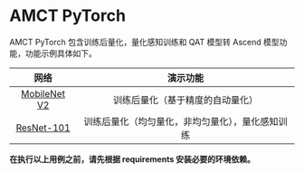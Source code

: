 # AMCT PyTorch

AMCT PyTorch 包含训练后量化，量化感知训练和 QAT 模型转 Ascend 模型功能，功能示例具体如下。

| 网络 | 演示功能 |
| :-: | :-: |
| [MobileNet V2](mobilenet_v2/README_CN.md) | 训练后量化（基于精度的自动量化） |
| [ResNet-101](./resnet-101/README_CN.md) | 训练后量化（均匀量化，非均匀量化），量化感知训练 |

**在执行以上用例之前，请先根据 requirements 安装必要的环境依赖。**
